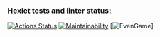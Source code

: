 ### Hexlet tests and linter status:
[![Actions Status](https://github.com/melnikowww/java-project-61/workflows/hexlet-check/badge.svg)](https://github.com/melnikowww/java-project-61/actions)
[![Maintainability](https://api.codeclimate.com/v1/badges/3187aa690423386f5af1/maintainability)](https://codeclimate.com/github/melnikowww/java-project-61/maintainability)
[![EvenGame](https://asciinema.org/a/zyd8JK6GAsU8izPdGsf3PXuUb)]